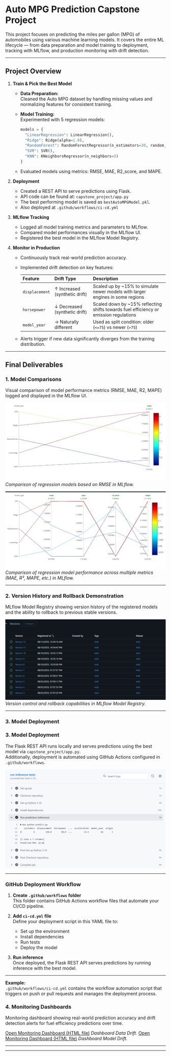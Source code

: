# Auto MPG Prediction Capstone Project

This project focuses on predicting the miles per gallon (MPG) of automobiles using various machine learning models. It covers the entire ML lifecycle — from data preparation and model training to deployment, tracking with MLflow, and production monitoring with drift detection.

---

## Project Overview

1. **Train & Pick the Best Model**

   - **Data Preparation:**  
     Cleaned the Auto MPG dataset by handling missing values and normalizing features for consistent training.

   - **Model Training:**  
     Experimented with 5 regression models:
     ```python
     models = {
       "LinearRegression": LinearRegression(),
       "Ridge": Ridge(alpha=1.0),
       "RandomForest": RandomForestRegressor(n_estimators=30, random_state=42),
       "SVR": SVR(),
       "KNN": KNeighborsRegressor(n_neighbors=5)
     }
     ```
   - Evaluated models using metrics: RMSE, MAE, R2_score, and MAPE.

2. **Deployment**

   - Created a REST API to serve predictions using Flask.
   - API code can be found at: `capstone_project/app.py`
   - The best performing model is saved as `bestAutoMPGModel.pkl`.
   - Also deployed at `.github/workflows/ci-cd.yml`

3. **MLflow Tracking**

   - Logged all model training metrics and parameters to MLflow.
   - Compared model performances visually in the MLflow UI.
   - Registered the best model in the MLflow Model Registry.

4. **Monitor in Production**

   - Continuously track real-world prediction accuracy.
   - Implemented drift detection on key features:
     
     | Feature       | Drift Type                   | Description                                                                                  |
     |---------------|------------------------------|----------------------------------------------------------------------------------------------|
     | `displacement`| ↑ Increased (synthetic drift)| Scaled up by ~15% to simulate newer models with larger engines in some regions               |
     | `horsepower`  | ↓ Decreased (synthetic drift)| Scaled down by ~15% reflecting shifts towards fuel efficiency or emission regulations        |
     | `model_year`  | → Naturally different        | Used as split condition: older (`<=75`) vs newer (`>75`)                                    |

   - Alerts trigger if new data significantly diverges from the training distribution.

---

## Final Deliverables

### 1. Model Comparisons

Visual comparison of model performance metrics (RMSE, MAE, R2, MAPE) logged and displayed in the MLflow UI.

![Model Comparison – RMSE](photos/model_comprision_rsme.png)  
*Comparison of regression models based on RMSE in MLflow.*

![Model Comparison – Multiple Metrics](photos/model_comparision_all.png)  
*Comparison of regression model performance across multiple metrics (MAE, R², MAPE, etc.) in MLflow.*

---

### 2. Version History and Rollback Demonstration

MLflow Model Registry showing version history of the registered models and the ability to rollback to previous stable versions.

![MLflow Model Registry Version History](photos/model_registry_version_history.png)  
*Version control and rollback capabilities in MLflow Model Registry.*

---

### 3. Model Deployment

### 3. Model Deployment

The Flask REST API runs locally and serves predictions using the best model via `capstone_project/app.py`.  
Additionally, deployment is automated using GitHub Actions configured in `.github/workflows`.

![GitHub Deployment](photos/github_deployment.png)

---
### GitHub Deployment Workflow

1. **Create `.github/workflows` folder**  
   This folder contains GitHub Actions workflow files that automate your CI/CD pipeline.

2. **Add `ci-cd.yml` file**  
   Define your deployment script in this YAML file to:  
   - Set up the environment  
   - Install dependencies  
   - Run tests  
   - Deploy the model

3. **Run inference**  
   Once deployed, the Flask REST API serves predictions by running inference with the best model.

---

**Example:**  
`.github/workflows/ci-cd.yml` contains the workflow automation script that triggers on push or pull requests and manages the deployment process.


### 4. Monitoring Dashboards

Monitoring dashboard showing real-world prediction accuracy and drift detection alerts for fuel efficiency predictions over time.


[Open Monitoring Dashboard (HTML file)](capstone_project/data_drift_report.html)
*Dashboard Data Drift.*
[Open Monitoring Dashboard (HTML file)](capstone_project/model_performance_report.html)
*Dashboard Model Drift.*

---

---

